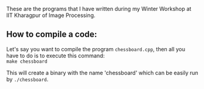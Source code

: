 These are the programs that I have written during my Winter Workshop
at IIT Kharagpur of Image Processing.

## How to compile a code:
Let's say you want to compile the program `chessboard.cpp`, then all
you have to do is to execute this command:<br>
`make chessboard`

This will create a binary with the name 'chessboard' which can be easily
run by `./chessboard`.


